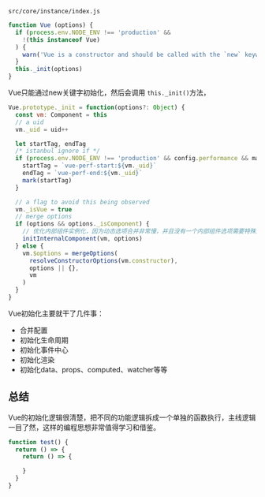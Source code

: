 `src/core/instance/index.js`

```js
function Vue (options) {
  if (process.env.NODE_ENV !== 'production' &&
    !(this instanceof Vue)
  ) {
    warn('Vue is a constructor and should be called with the `new` keyword')
  }
  this._init(options)
}
```

Vue只能通过new关键字初始化，然后会调用 `this._init()`方法，

```js
Vue.prototype._init = function(options?: Object) {
  const vm: Component = this
  // a uid
  vm._uid = uid++

  let startTag, endTag
  /* istanbul ignore if */
  if (process.env.NODE_ENV !== 'production' && config.performance && mark) {
    startTag = `vue-perf-start:${vm._uid}`
    endTag = `vue-perf-end:${vm._uid}`
    mark(startTag)
  }

  // a flag to avoid this being observed
  vm._isVue = true
  // merge options
  if (options && options._isComponent) {
    // 优化内部组件实例化，因为动态选项合并非常慢，并且没有一个内部组件选项需要特殊处理
    initInternalComponent(vm, options)
  } else {
    vm.$options = mergeOptions(
      resolveConstructorOptions(vm.constructor),
      options || {},
      vm
    )
  }
}
```

Vue初始化主要就干了几件事：

* 合并配置
* 初始化生命周期
* 初始化事件中心
* 初始化渲染
* 初始化data、props、computed、watcher等等

## 总结

Vue的初始化逻辑很清楚，把不同的功能逻辑拆成一个单独的函数执行，主线逻辑一目了然，这样的编程思想非常值得学习和借鉴。

```js
function test() {
  return () => {
    return () => {

    }
  }
}
```
